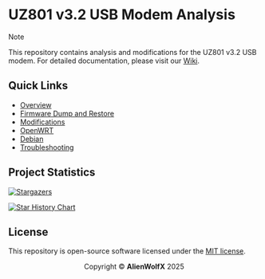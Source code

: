 # UZ801 v3.2 USB Modem Analysis

> [!NOTE]
> This repository contains analysis and modifications for the UZ801 v3.2 USB modem. For detailed documentation, please visit our [Wiki](https://github.com/AlienWolfX/UZ801-USB_MODEM/wiki).

## Quick Links

- [Overview](https://github.com/AlienWolfX/UZ801-USB_MODEM/wiki/Overview)
- [Firmware Dump and Restore](<https://github.com/AlienWolfX/UZ801-USB_MODEM/wiki/Firmware(Dump_and_Restore)>)
- [Modifications](https://github.com/AlienWolfX/UZ801-USB_MODEM/wiki/Modifications)
- [OpenWRT](https://github.com/AlienWolfX/UZ801-USB_MODEM/wiki/OpenWRT)
- [Debian](https://github.com/AlienWolfX/UZ801-USB_MODEM/wiki/Debian)
- [Troubleshooting](https://github.com/AlienWolfX/UZ801-USB_MODEM/wiki/Troubleshooting)

## Project Statistics

[![Stargazers](https://reporoster.com/stars/AlienWolfX/UZ801-USB_MODEM)](https://github.com/AlienWolfX/UZ801-USB_MODEM/stargazers)

<a href="https://www.star-history.com/#AlienWolfX/UZ801-USB_MODEM&Date">
    <picture>
        <source media="(prefers-color-scheme: dark)" srcset="https://api.star-history.com/svg?repos=AlienWolfX/UZ801-USB_MODEM&type=Date&theme=dark" />
        <source media="(prefers-color-scheme: light)" srcset="https://api.star-history.com/svg?repos=AlienWolfX/UZ801-USB_MODEM&type=Date" />
        <img alt="Star History Chart" src="https://api.star-history.com/svg?repos=AlienWolfX/UZ801-USB_MODEM&type=Date" />
    </picture>
</a>

## License

This repository is open-source software licensed under the [MIT license](https://opensource.org/licenses/MIT).

<p align="center">Copyright © <b>AlienWolfX</b> 2025</p>
